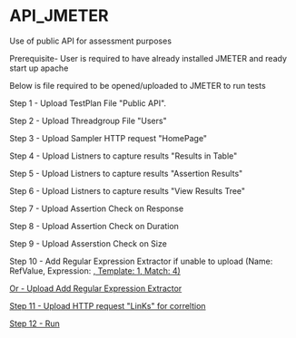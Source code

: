 # API_JMETER
Use of public API for assessment purposes 

Prerequisite- User is required to have already installed JMETER and ready start up apache

Below is file required to be opened/uploaded to JMETER to run tests

Step 1 - Upload TestPlan File "Public API".

Step 2 - Upload Threadgroup File "Users" 

Step 3 - Upload Sampler HTTP request "HomePage" 

Step 4 - Upload Listners to capture results "Results in Table"

Step 5 - Upload Listners to capture results "Assertion Results"

Step 6 - Upload Listners to capture results "View Results Tree"

Step 7 - Upload Assertion Check on Response

Step 8 - Upload Assertion Check on Duration

Step 9 - Upload Asserstion Check on Size

Step 10 - Add Regular Expression Extractor if unable to upload (Name: RefValue, Expression:                    <a href="(.*?)">, Template: 
          $1$, Match: 4)
          
Or    - Upload Add Regular Expression Extractor

Step 11 - Upload HTTP request "LinKs" for correltion

Step 12 - Run 




          
